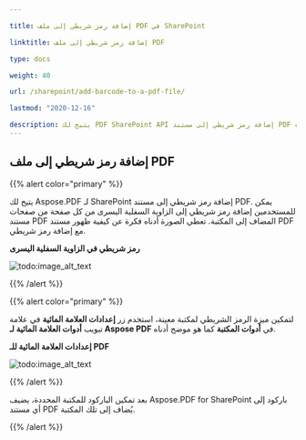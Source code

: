 ```yaml
---

title: إضافة رمز شريطي إلى ملف PDF في SharePoint

linktitle: إضافة رمز شريطي إلى ملف PDF

type: docs

weight: 40

url: /sharepoint/add-barcode-to-a-pdf-file/

lastmod: "2020-12-16"

description: يتيح لك PDF SharePoint API إضافة رمز شريطي إلى مستند PDF كما هو موضح في الصورة أدناه.
---
```

## **إضافة رمز شريطي إلى ملف PDF**

{{% alert color="primary" %}}

يتيح لك Aspose.PDF لـ SharePoint إضافة رمز شريطي إلى مستند PDF. يمكن للمستخدمين إضافة رمز شريطي إلى الزاوية السفلية اليسرى من كل صفحة من صفحات مستند PDF المضاف إلى المكتبة. تعطي الصورة أدناه فكرة عن كيفية ظهور مستند PDF مع إضافة رمز شريطي.

**رمز شريطي في الزاوية السفلية اليسرى**

![todo:image_alt_text](add-barcode-to-a-pdf-file_1.png)

{{% /alert %}}

{{% alert color="primary" %}}

لتمكين ميزة الرمز الشريطي لمكتبة معينة، استخدم زر **إعدادات العلامة المائية** في علامة تبويب **أدوات العلامة المائية لـ Aspose PDF** في **أدوات المكتبة** كما هو موضح أدناه.

**إعدادات العلامة المائية للـ PDF**

![todo:image_alt_text](add-barcode-to-a-pdf-file_2.png)

{{% /alert %}}


بعد تمكين الباركود للمكتبة المحددة، يضيف Aspose.PDF for SharePoint باركود إلى أي مستند PDF يُضاف إلى تلك المكتبة.

{{% /alert %}}